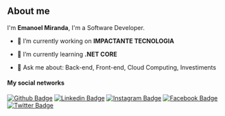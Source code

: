 
## About me



I'm **Emanoel Miranda**, I'm a Software Developer.


- 🔭 I’m currently working on **IMPACTANTE TECNOLOGIA**

- 🌱 I’m currently learning **.NET CORE**

- 💬 Ask me about: Back-end, Front-end, Cloud Computing, Investiments

#### My social networks
[![Github Badge](https://img.shields.io/badge/-Github-000?style=flat-square&logo=Github&logoColor=white&link=https://github.com/emanoelmiranda)](https://github.com/emanoelmiranda)
[![Linkedin Badge](https://img.shields.io/badge/-LinkedIn-blue?style=flat-square&logo=Linkedin&logoColor=white&link=https://www.linkedin.com/in/emanoel-miranda-da-silva/)](https://www.linkedin.com/in/emanoel-miranda-da-silva/)
[![Instagram Badge](https://img.shields.io/badge/-Instagram-C13584?style=flat-square&labelColor=C13584&logo=instagram&logoColor=white&link=https://www.instagram.com/emanoelmirandasilva/)](https://www.instagram.com/emanoelmirandasilva/)
[![Facebook Badge](https://img.shields.io/badge/-Facebook-blue?style=flat-square&labelColor=blue&logo=facebook&logoColor=white&link=https://www.facebook.com/calvarioel)](https://www.facebook.com/calvarioel)
[![Twitter Badge](https://img.shields.io/badge/-Twitter-blue?style=flat-square&labelColor=blue&logo=twitter&logoColor=white&link=https://twitter.com/calvarioel)](https://twitter.com/calvarioel)